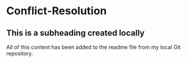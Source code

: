 # Conflict-Resolution
## This is a subheading created locally

All of this content has been added to the readme file from my local Git repository.